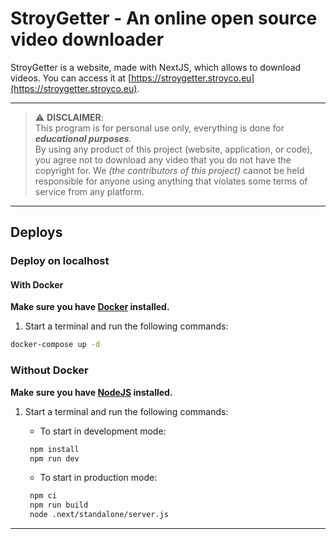 # StroyGetter - An online open source video downloader

StroyGetter is a website, made with NextJS, which allows to download videos.
You can access it at [https://stroygetter.stroyco.eu](https://stroygetter.stroyco.eu).

---

> :warning: **DISCLAIMER**:  
> This program is for personal use only, everything is done for **_educational purposes_**.  
> By using any product of this project (website, application, or code), you agree not to download any video that you do not have the copyright for.
> We _(the contributors of this project)_ cannot be held responsible for anyone using anything that violates some terms of service from any platform.

---

## Deploys

### Deploy on localhost

#### With Docker

**Make sure you have [Docker](https://www.docker.com/) installed.**

1. Start a terminal and run the following commands:

```bash
docker-compose up -d
```

### Without Docker

**Make sure you have [NodeJS](https://nodejs.org/en/) installed.**

1. Start a terminal and run the following commands:

   - To start in development mode:

   ```bash
    npm install
    npm run dev
   ```

   - To start in production mode:

   ```bash
    npm ci
    npm run build
    node .next/standalone/server.js
   ```

---

<!--
## The StroyGetter Extension

The StroyGetter extension is a chrome (and Edge) extension that allows you to get a quick access from YouTube.

### Installation

1. Download the stroygetter_extension.zip inside the [latest release (https://github.com/DestroyCom/StroyGetter/releases)](https://github.com/DestroyCom/StroyGetter/releases/latest) and unzip it.
2. Go to [chrome://extensions/](chrome://extensions/) and activate the developer mode.
3. Click on "Load unpacked" and select the folder of the extension.
4. Go to [youtube.com](https://www.youtube.com/) and enjoy.

---
-->

